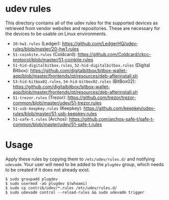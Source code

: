 # udev rules

This directory contains all of the udev rules for the supported devices
as retrieved from vendor websites and repositories.
These are necessary for the devices to be usable on Linux environments.

 - `20-hw1.rules` (Ledger): https://github.com/LedgerHQ/udev-rules/blob/master/20-hw1.rules
 - `51-coinkite.rules` (Coldcard): https://github.com/Coldcard/ckcc-protocol/blob/master/51-coinkite.rules
 - `51-hid-digitalbitbox.rules`, `52-hid-digitalbitbox.rules` (Digital Bitbox): https://github.com/digitalbitbox/bitbox-wallet-app/blob/master/frontends/qt/resources/deb-afterinstall.sh
 - `53-hid-bitbox02.rules`, `54-hid-bitbox02.rules` (BitBox02): https://github.com/digitalbitbox/bitbox-wallet-app/blob/master/frontends/qt/resources/deb-afterinstall.sh
 - `51-trezor.rules` (Trezor): https://github.com/trezor/trezor-common/blob/master/udev/51-trezor.rules
 - `51-usb-keepkey.rules` (Keepkey): https://github.com/keepkey/udev-rules/blob/master/51-usb-keepkey.rules
 - `51-safe-t.rules` (Archos): https://github.com/archos-safe-t/safe-t-common/blob/master/udev/51-safe-t.rules

# Usage

Apply these rules by copying them to `/etc/udev/rules.d/` and notifying `udevadm`.
Your user will need to be added to the `plugdev` group, which needs to be created if it does not already exist.

```
$ sudo groupadd plugdev
$ sudo usermod -aG plugdev $(whoami)
$ sudo cp contrib/udev/*.rules /etc/udev/rules.d/
$ sudo udevadm control --reload-rules && sudo udevadm trigger
```
